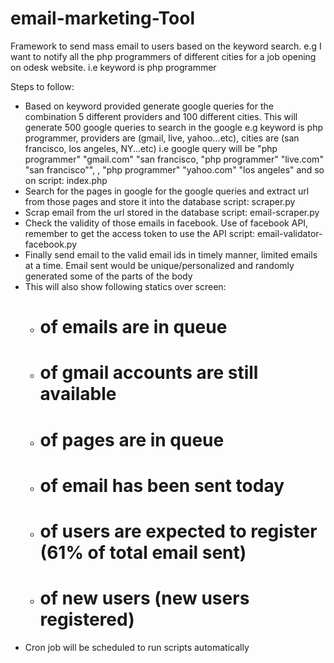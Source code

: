 email-marketing-Tool
====================

Framework to send mass email to users based on the keyword search. e.g I want to notify all the php programmers of different cities for a job opening on odesk website. i.e keyword is php programmer

Steps to follow:
* Based on keyword provided generate google queries for the combination 5 different providers and 100 different cities. This will generate 500 google queries to search in the google e.g keyword is php programmer, providers are (gmail, live, yahoo...etc), cities are (san francisco, los angeles, NY...etc) i.e google query will be "php programmer" "gmail.com" "san francisco, "php programmer" "live.com" "san francisco"", , "php programmer" "yahoo.com" "los angeles" and so on
script: index.php
* Search for the pages in google for the google queries and extract url from those pages and store it into the database
script: scraper.py
* Scrap email from the url stored in the database
script: email-scraper.py
* Check the validity of those emails in facebook. Use of facebook API, remember to get the access token to use the API
script: email-validator-facebook.py
* Finally send email to the valid email ids in timely manner, limited emails at a time. Email sent would be unique/personalized and randomly generated some of the parts of the body
* This will also show following statics over screen:
   * # of emails are in queue
   * # of gmail accounts are still available
   * # of pages are in queue
   * # of email has been sent today
   * # of users are expected to register (61% of total email sent)
   * # of new users (new users registered)
* Cron job will be scheduled to run scripts automatically  
